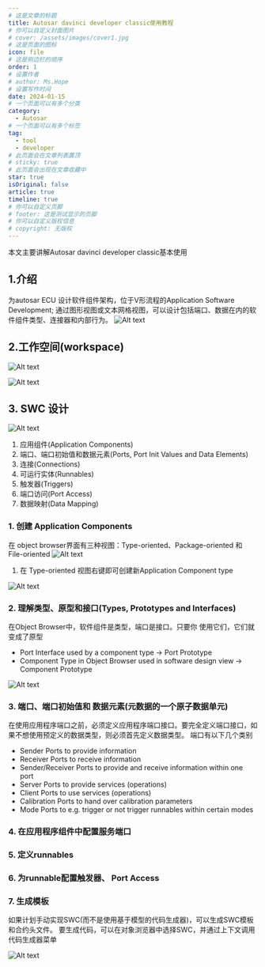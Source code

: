 ```yaml
---
# 这是文章的标题
title: Autosar davinci developer classic使用教程
# 你可以自定义封面图片
# cover: /assets/images/cover1.jpg
# 这是页面的图标
icon: file
# 这是侧边栏的顺序
order: 1
# 设置作者
# author: Ms.Hope
# 设置写作时间
date: 2024-01-15
# 一个页面可以有多个分类
category:
  - Autosar
# 一个页面可以有多个标签
tag:
  - tool
  - developer
# 此页面会在文章列表置顶
# sticky: true
# 此页面会出现在文章收藏中
star: true
isOriginal: false
article: true
timeline: true
# 你可以自定义页脚
# footer: 这是测试显示的页脚
# 你可以自定义版权信息
# copyright: 无版权
---
```


本文主要讲解Autosar davinci developer classic基本使用

<!-- more -->


## 1.介绍
为autosar ECU 设计软件组件架构，位于V形流程的Application Software Development;
通过图形视图或文本网格视图，可以设计包括端口、数据在内的软件组件类型、连接器和内部行为。
![Alt text](image.png)

## 2.工作空间(workspace)

![Alt text](image-1.png)

![Alt text](image-2.png)

## 3. SWC 设计

![Alt text](image-3.png)
1. 应用组件(Application Components)
2. 端口、端口初始值和数据元素(Ports, Port Init Values and Data Elements)
3. 连接(Connections)
4. 可运行实体(Runnables)
5. 触发器(Triggers)
6. 端口访问(Port Access)
7. 数据映射(Data Mapping)

### 1. 创建 Application Components

在 object browser界面有三种视图：Type-oriented、Package-oriented 和 File-oriented
![Alt text](image-4.png)
1. 在 Type-oriented 视图右键即可创建新Application Component type

![Alt text](image-5.png)

### 2. 理解类型、原型和接口(Types, Prototypes and Interfaces)

在Object Browser中，软件组件是类型，端口是接口。只要你
使用它们，它们就变成了原型

- Port Interface used by a component type -> Port Prototype
- Component Type in Object Browser used in software design view -> Component Prototype

![Alt text](image-6.png)


### 3. 端口、端口初始值和 数据元素(元数据的一个原子数据单元)

在使用应用程序端口之前，必须定义应用程序端口接口。要完全定义端口接口，如果不想使用预定义的数据类型，则必须首先定义数据类型。
端口有以下几个类别
- Sender Ports to provide information
- Receiver Ports to receive information
- Sender/Receiver Ports to provide and receive information within one port
- Server Ports to provide services (operations)
- Client Ports to use services (operations)
- Calibration Ports to hand over calibration parameters
- Mode Ports to e.g. trigger or not trigger runnables within certain modes

### 4. 在应用程序组件中配置服务端口


### 5. 定义runnables

### 6. 为runnable配置触发器、 Port Access


### 7. 生成模板

如果计划手动实现SWC(而不是使用基于模型的代码生成器)，可以生成SWC模板和合约头文件。
要生成代码，可以在对象浏览器中选择SWC，并通过上下文调用代码生成器菜单

![Alt text](image-7.png)